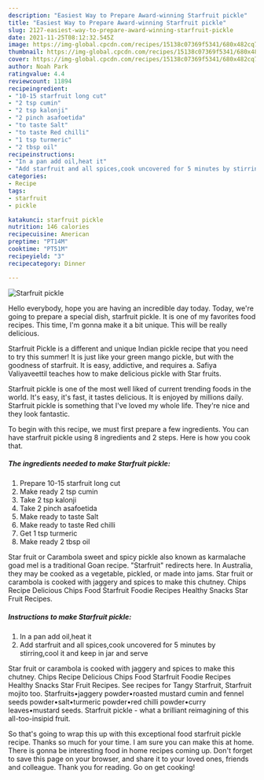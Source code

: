```yaml
---
description: "Easiest Way to Prepare Award-winning Starfruit pickle"
title: "Easiest Way to Prepare Award-winning Starfruit pickle"
slug: 2127-easiest-way-to-prepare-award-winning-starfruit-pickle
date: 2021-11-25T08:12:32.545Z
image: https://img-global.cpcdn.com/recipes/15138c07369f5341/680x482cq70/starfruit-pickle-recipe-main-photo.jpg
thumbnail: https://img-global.cpcdn.com/recipes/15138c07369f5341/680x482cq70/starfruit-pickle-recipe-main-photo.jpg
cover: https://img-global.cpcdn.com/recipes/15138c07369f5341/680x482cq70/starfruit-pickle-recipe-main-photo.jpg
author: Noah Park
ratingvalue: 4.4
reviewcount: 11894
recipeingredient:
- "10-15 starfruit long cut"
- "2 tsp cumin"
- "2 tsp kalonji"
- "2 pinch asafoetida"
- "to taste Salt"
- "to taste Red chilli"
- "1 tsp turmeric"
- "2 tbsp oil"
recipeinstructions:
- "In a pan add oil,heat it"
- "Add starfruit and all spices,cook uncovered for 5 minutes by stirring,cool it and keep in jar and serve"
categories:
- Recipe
tags:
- starfruit
- pickle

katakunci: starfruit pickle 
nutrition: 146 calories
recipecuisine: American
preptime: "PT14M"
cooktime: "PT51M"
recipeyield: "3"
recipecategory: Dinner

---
```



![Starfruit pickle](https://img-global.cpcdn.com/recipes/15138c07369f5341/680x482cq70/starfruit-pickle-recipe-main-photo.jpg)

Hello everybody, hope you are having an incredible day today. Today, we're going to prepare a special dish, starfruit pickle. It is one of my favorites food recipes. This time, I'm gonna make it a bit unique. This will be really delicious.

Starfruit Pickle is a different and unique Indian pickle recipe that you need to try this summer! It is just like your green mango pickle, but with the goodness of starfruit. It is easy, addictive, and requires a. Safiya Valiyaveettil teaches how to make delicious pickle with Star fruits.

Starfruit pickle is one of the most well liked of current trending foods in the world. It's easy, it's fast, it tastes delicious. It is enjoyed by millions daily. Starfruit pickle is something that I've loved my whole life. They're nice and they look fantastic.


To begin with this recipe, we must first prepare a few ingredients. You can have starfruit pickle using 8 ingredients and 2 steps. Here is how you cook that.

<!--inarticleads1-->

##### The ingredients needed to make Starfruit pickle:

1. Prepare 10-15 starfruit long cut
1. Make ready 2 tsp cumin
1. Take 2 tsp kalonji
1. Take 2 pinch asafoetida
1. Make ready to taste Salt
1. Make ready to taste Red chilli
1. Get 1 tsp turmeric
1. Make ready 2 tbsp oil


Star fruit or Carambola sweet and spicy pickle also known as karmalache goad mel is a traditional Goan recipe. "Starfruit" redirects here. In Australia, they may be cooked as a vegetable, pickled, or made into jams. Star fruit or carambola is cooked with jaggery and spices to make this chutney. Chips Recipe Delicious Chips Food Starfruit Foodie Recipes Healthy Snacks Star Fruit Recipes. 

<!--inarticleads2-->

##### Instructions to make Starfruit pickle:

1. In a pan add oil,heat it
1. Add starfruit and all spices,cook uncovered for 5 minutes by stirring,cool it and keep in jar and serve


Star fruit or carambola is cooked with jaggery and spices to make this chutney. Chips Recipe Delicious Chips Food Starfruit Foodie Recipes Healthy Snacks Star Fruit Recipes. See recipes for Tangy Starfruit, Starfruit mojito too. Starfruits•jaggery powder•roasted mustard cumin and fennel seeds powder•salt•turmeric powder•red chilli powder•curry leaves•mustard seeds. Starfruit pickle - what a brilliant reimagining of this all-too-insipid fruit. 

So that's going to wrap this up with this exceptional food starfruit pickle recipe. Thanks so much for your time. I am sure you can make this at home. There is gonna be interesting food in home recipes coming up. Don't forget to save this page on your browser, and share it to your loved ones, friends and colleague. Thank you for reading. Go on get cooking!
